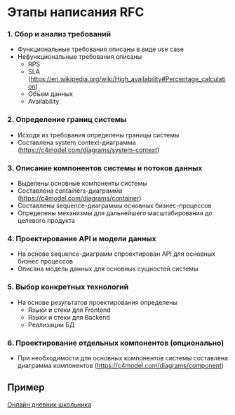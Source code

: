 # Этапы написания RFC

### 1. Сбор и анализ требований

- Функциональные требования описаны в виде use case
- Нефункциональные требования описаны
	- RPS
	- SLA (https://en.wikipedia.org/wiki/High_availability#Percentage_calculation)
	- Объем данных
	- Availability

### 2. Определение границ системы

- Исходя из требования определены границы системы
- Составлена system context-диаграмма (https://c4model.com/diagrams/system-context)

### 3. Описание компонентов системы и потоков данных

- Выделены основные компоненты системы
- Составлена containers-диаграмма (https://c4model.com/diagrams/container)
- Составлены sequence-диаграммы основных бизнес-процессов
- Определены механизмы для дальнейшего масштабирования до целевого продукта

### 4. Проектирование API и модели данных

- На основе sequence-диаграмм спроектирован API для основных бизнес процессов
- Описана модель данных для основных сущностей системы

### 5. Выбор конкретных технологий

- На основе результатов проектирования определены
	- Языки и стеки для Frontend
    - Языки и стеки для Backend
    - Реализации БД

### 6. Проектирование отдельных компонентов (опционально)

- При необходимости для основных компонентов системы составлена диаграмма компонентов (https://c4model.com/diagrams/component)

## Пример

[Онлайн дневник школьника](system-design.md)
